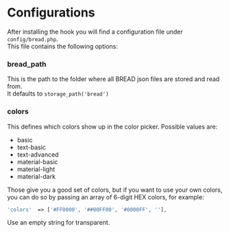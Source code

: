# Configurations

After installing the hook you will find a configuration file under `config/bread.php`.  
This file contains the following options:

### bread\_path

This is the path to the folder where all BREAD json files are stored and read from.  
It defaults to `storage_path('bread')`

### colors

This defines which colors show up in the color picker. Possible values are:

* basic
* text-basic
* text-advanced
* material-basic
* material-light
* material-dark

Those give you a good set of colors, but if you want to use your own colors, you can do so by passing an array of 6-digit HEX colors, for example:

```php
'colors'  => ['#FF0000', '##00FF00', '#0000FF', ''],
```

Use an empty string for transparent.


